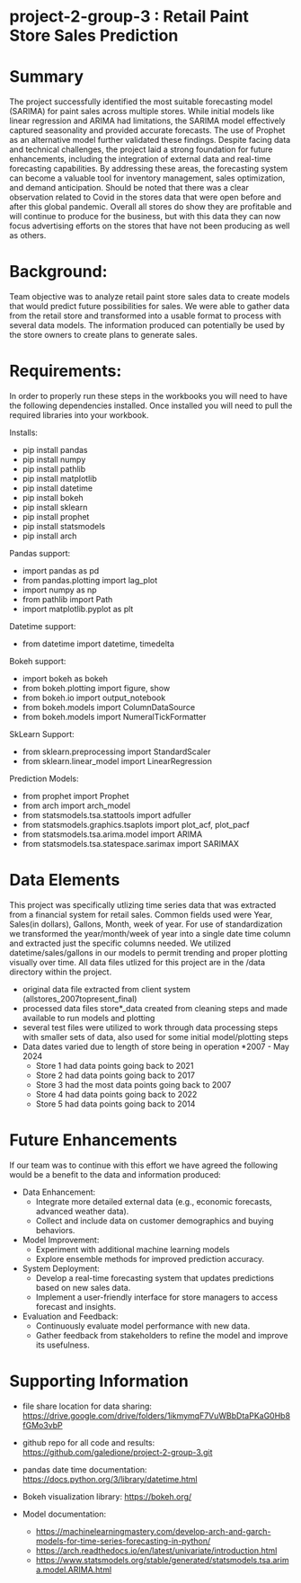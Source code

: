 # project-2-group-3 : Retail Paint Store Sales Prediction

# Summary
The project successfully identified the most suitable forecasting model (SARIMA) for paint sales across multiple stores. While initial models like linear regression and ARIMA had limitations, the SARIMA model effectively captured seasonality and provided accurate forecasts. The use of Prophet as an alternative model further validated these findings. Despite facing data and technical challenges, the project laid a strong foundation for future enhancements, including the integration of external data and real-time forecasting capabilities. By addressing these areas, the forecasting system can become a valuable tool for inventory management, sales optimization, and demand anticipation. Should be noted that there was a clear observation related to Covid in the stores data that were open before and after this global pandemic. Overall all stores do show they are profitable and will continue to produce for the business, but with this data they can now focus advertising efforts on the stores that have not been producing as well as others. 

# Background:
Team objective was to analyze retail paint store sales data to create models that would predict future possibilities for sales. We were able to gather data from the retail store and transformed into a usable format to process with several data models. The information produced can potentially be used by the store owners to create plans to generate sales. 

# Requirements: 
In order to properly run these steps in the workbooks you will need to have the following dependencies installed. Once installed you will need to pull the required libraries into your workbook. 

Installs: 
- pip install pandas
- pip install numpy
- pip install pathlib
- pip install matplotlib
- pip install datetime
- pip install bokeh
- pip install sklearn
- pip install prophet
- pip install statsmodels
- pip install arch

Pandas support: 
- import pandas as pd
- from pandas.plotting import lag_plot
- import numpy as np
- from pathlib import Path
- import matplotlib.pyplot as plt

Datetime support: 
- from datetime import datetime, timedelta

Bokeh support:
- import bokeh as bokeh
- from bokeh.plotting import figure, show
- from bokeh.io import output_notebook
- from bokeh.models import ColumnDataSource
- from bokeh.models import NumeralTickFormatter

SkLearn Support: 
- from sklearn.preprocessing import StandardScaler
- from sklearn.linear_model import LinearRegression

Prediction Models: 
- from prophet import Prophet
- from arch import arch_model
- from statsmodels.tsa.stattools import adfuller
- from statsmodels.graphics.tsaplots import plot_acf, plot_pacf
- from statsmodels.tsa.arima.model import ARIMA
- from statsmodels.tsa.statespace.sarimax import SARIMAX

# Data Elements
This project was specifically utlizing time series data that was extracted from a financial system for retail sales. Common fields used were Year, Sales(in dollars), Gallons, Month, week of year. For use of standardization we transformed the year/month/week of year into a single date time column and extracted just the specific columns needed. We utilized datetime/sales/gallons in our models to permit trending and proper plotting visually over time. 
All data files utlized for this project are in the /data directory within the project. 
- original data file extracted from client system (allstores_2007topresent_final)
- processed data files store*_data created from cleaning steps and made available to run models and plotting
- several test files were utilized to work through data processing steps with smaller sets of data, also used for some initial model/plotting steps
- Data dates varied due to length of store being in operation *2007 - May 2024
    - Store 1 had data points going back to 2021
    - Store 2 had data points going back to 2017
    - Store 3 had the most data points going back to 2007
    - Store 4 had data points going back to 2022
    - Store 5 had data points going back to 2014

# Future Enhancements
If our team was to continue with this effort we have agreed the following would be a benefit to the data and information produced: 
- Data Enhancement:
    - Integrate more detailed external data (e.g., economic forecasts, advanced weather data).
    - Collect and include data on customer demographics and buying behaviors.
- Model Improvement:
    - Experiment with additional machine learning models
    - Explore ensemble methods for improved prediction accuracy.
- System Deployment:
    - Develop a real-time forecasting system that updates predictions based on new sales data.
    - Implement a user-friendly interface for store managers to access forecast and insights.
- Evaluation and Feedback:
    - Continuously evaluate model performance with new data.
    - Gather feedback from stakeholders to refine the model and improve its usefulness.


# Supporting Information
- file share location for data sharing: 
https://drive.google.com/drive/folders/1ikmymqF7VuWBbDtaPKaG0Hb8fGMo3vbP

- github repo for all code and results: 
https://github.com/galedione/project-2-group-3.git

- pandas date time documentation: 
https://docs.python.org/3/library/datetime.html

- Bokeh visualization library: 
https://bokeh.org/

- Model documentation: 
    - https://machinelearningmastery.com/develop-arch-and-garch-models-for-time-series-forecasting-in-python/
    - https://arch.readthedocs.io/en/latest/univariate/introduction.html
    - https://www.statsmodels.org/stable/generated/statsmodels.tsa.arima.model.ARIMA.html
